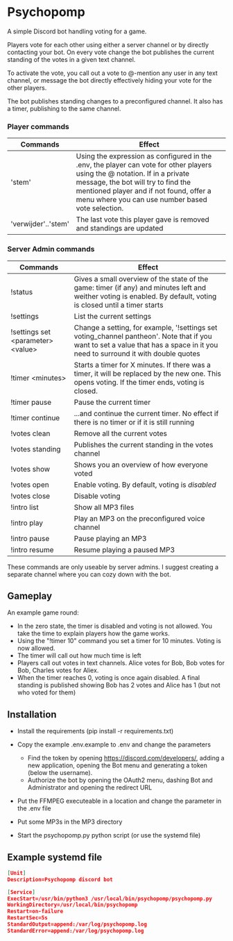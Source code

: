 # Psychopomp
A simple Discord bot handling voting for a game. 

Players vote for each other using either a server channel or by directly contacting your bot. On every vote change the bot publishes the current standing of the votes in a given text channel. 

To activate the vote, you call out a vote to @-mention any user in any text channel, or message the bot directly effectively hiding your vote for the other players. 

The bot publishes standing changes to a preconfigured channel. It also has a timer, publishing to the same channel.     

 ### Player commands
 
| Commands | Effect | 
| --- | --- |
| 'stem' | Using the expression as configured in the .env, the player can vote for other players using the @ notation. If in a private message, the bot will try to find the mentioned player and if not found, offer a menu where you can use number based vote selection. | 
| 'verwijder'..'stem' | The last vote this player gave is removed and standings are updated | 


 ### Server Admin commands
| Commands | Effect | 
| --- | --- |
|!status| Gives a small overview of the state of the game: timer (if any) and minutes left and weither voting is enabled. By default, voting is closed until a timer starts | 
|!settings| List the current settings | 
|!settings set \<parameter\> \<value\> | Change a setting, for example, '!settings set voting_channel pantheon'. Note that if you want to set a value that has a space in it you need to surround it with double quotes |
|!timer \<minutes\>| Starts a timer for X minutes. If there was a timer, it will be replaced by the new one. This opens voting. If the timer ends, voting is closed. | 
|!timer pause| Pause the current timer |
|!timer continue| ...and continue the current timer. No effect if there is no timer or if it is still running | 
|!votes clean| Remove all the current votes | 
|!votes standing| Publishes the current standing in the votes channel |  
|!votes show | Shows you an overview of how everyone voted  | 
|!votes open | Enable voting. By default, voting is _disabled_ | 
|!votes close | Disable voting |
|!intro list | Show all MP3 files | 
|!intro play <mp3 file> | Play an MP3 on the preconfigured voice channel |
|!intro pause | Pause playing an MP3 |
|!intro resume | Resume playing a paused MP3 |


These commands are only useable by server admins. I suggest creating a separate channel where you can cozy down with the bot. 

## Gameplay
An example game round:
- In the zero state, the timer is disabled and voting is not allowed. You take the time to explain players how the game works. 
- Using the "!timer 10" command you set a timer for 10 minutes. Voting is now allowed.
- The timer will call out how much time is left 
- Players call out votes in text channels. Alice votes for Bob, Bob votes for Bob, Charles votes for Aliex.   
- When the timer reaches 0, voting is once again disabled. A final standing is published showing Bob has 2 votes and Alice has 1 (but not who voted for them) 


## Installation
- Install the requirements (pip install -r requirements.txt)

- Copy the example .env.example to .env and change the parameters
  - Find the token by opening https://discord.com/developers/, adding a new application, opening the Bot menu and generating a token (below the username). 
  - Authorize the bot by opening the OAuth2 menu, dashing Bot and Administrator and opening the redirect URL
- Put the FFMPEG executeable in a location and change the parameter in the .env file
- Put some MP3s in the MP3 directory  
- Start the psychopomp.py python script (or use the systemd file)

## Example systemd file
```json
[Unit]
Description=Psychopomp discord bot

[Service]
ExecStart=/usr/bin/python3 /usr/local/bin/psychopomp/psychopomp.py
WorkingDirectory=/usr/local/bin/psychopomp
Restart=on-failure
RestartSec=5s 
StandardOutput=append:/var/log/psychopomp.log
StandardError=append:/var/log/psychopomp.log
```

